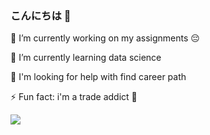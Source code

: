 ### こんにちは 👋


🔭 I’m currently working on my assignments 😔

🌱 I’m currently learning data science

🤔 I'm looking for help with find career path

⚡ Fun fact: i'm a trade addict 🤭


<img src="https://github-readme-stats.vercel.app/api?username=melike35&&show_icons=true&title_color=ABEBC6&icon_color=F1C40F&text_color=D4E6F1&bg_color=2980B9" >

